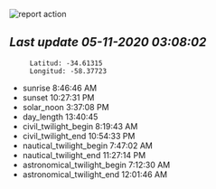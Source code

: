 ![report action](https://github.com/matiasz8/actions-for-reports/workflows/report%20action/badge.svg?branch=develop) 


## *****Last update 05-11-2020 03:08:02*****



		 Latitud: -34.61315
		 Longitud: -58.37723

 - sunrise 	 8:46:46 AM
 - sunset 	 10:27:31 PM
 - solar_noon 	 3:37:08 PM
 - day_length 	 13:40:45
 - civil_twilight_begin 	 8:19:43 AM
 - civil_twilight_end 	 10:54:33 PM
 - nautical_twilight_begin 	 7:47:02 AM
 - nautical_twilight_end 	 11:27:14 PM
 - astronomical_twilight_begin 	 7:12:30 AM
 - astronomical_twilight_end 	 12:01:46 AM
